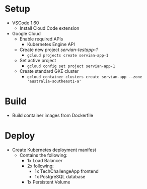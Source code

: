 # Setup
- VSCode 1.60
  - Install Cloud Code extension
- Google Cloud
  - Enable required APIs
    - Kubernetes Engine API
  - Create new project *servian-testapp-1*
    - `gcloud projects create servian-app-1`
  - Set active project
    - `gcloud config set project servian-app-1`
  - Create standard GKE cluster
    - `gcloud container clusters create servian-app --zone 'australia-southeast1-a'`

# Build
- Build container images from Dockerfile

# Deploy
- Create Kubernetes deployment manifest
  - Contains the following:
    - 1x Load Balancer
    - 2x following:
      - 1x TechChallengeApp frontend
      - 1x PostgreSQL database
    - 1x Persistent Volume
